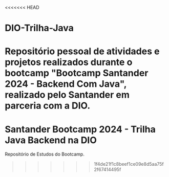 <<<<<<< HEAD
# DIO-Trilha-Java
Repositório pessoal de atividades e projetos realizados durante o bootcamp "Bootcamp Santander 2024 - Backend Com Java", 
realizado pelo Santander em parceria com a DIO.
=======
# Santander Bootcamp 2024 - Trilha Java Backend na DIO
Repositório de Estudos do Bootcamp.
>>>>>>> 1f4de21f1c8beef1ce09e8d5aa75f2f67414495f

